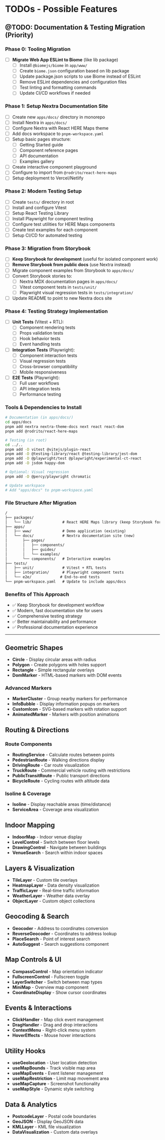 # TODOs - Possible Features

## @TODO: Documentation & Testing Migration (Priority)

### Phase 0: Tooling Migration

- [ ] **Migrate Web App ESLint to Biome** (like lib package)
  - [ ] Install `@biomejs/biome` in `app/www/`
  - [ ] Create `biome.json` configuration based on lib package
  - [ ] Update package.json scripts to use Biome instead of ESLint
  - [ ] Remove ESLint dependencies and configuration files
  - [ ] Test linting and formatting commands
  - [ ] Update CI/CD workflows if needed

### Phase 1: Setup Nextra Documentation Site

- [ ] Create new `apps/docs/` directory in monorepo
- [ ] Install Nextra in `apps/docs/`
- [ ] Configure Nextra with React HERE Maps theme
- [ ] Add docs workspace to `pnpm-workspace.yaml`
- [ ] Setup basic pages structure:
  - [ ] Getting Started guide
  - [ ] Component reference pages
  - [ ] API documentation
  - [ ] Examples gallery
- [ ] Create interactive component playground
- [ ] Configure to import from `@rodrito/react-here-maps`
- [ ] Setup deployment to Vercel/Netlify

### Phase 2: Modern Testing Setup

- [ ] Create `tests/` directory in root
- [ ] Install and configure Vitest
- [ ] Setup React Testing Library
- [ ] Install Playwright for component testing
- [ ] Configure test utilities for HERE Maps components
- [ ] Create test examples for each component
- [ ] Setup CI/CD for automated testing

### Phase 3: Migration from Storybook

- [ ] **Keep Storybook for development** (useful for isolated component work)
- [ ] **Remove Storybook from public docs** (use Nextra instead)
- [ ] Migrate component examples from Storybook to `apps/docs/`
- [ ] Convert Storybook stories to:
  - [ ] Nextra MDX documentation pages in `apps/docs/`
  - [ ] Vitest component tests in `tests/unit/`
  - [ ] Playwright visual regression tests in `tests/integration/`
- [ ] Update README to point to new Nextra docs site

### Phase 4: Testing Strategy Implementation

- [ ] **Unit Tests** (Vitest + RTL):
  - [ ] Component rendering tests
  - [ ] Props validation tests
  - [ ] Hook behavior tests
  - [ ] Event handling tests
- [ ] **Integration Tests** (Playwright):
  - [ ] Component interaction tests
  - [ ] Visual regression tests
  - [ ] Cross-browser compatibility
  - [ ] Mobile responsiveness
- [ ] **E2E Tests** (Playwright):
  - [ ] Full user workflows
  - [ ] API integration tests
  - [ ] Performance testing

### Tools & Dependencies to Install

```bash
# Documentation (in apps/docs/)
cd apps/docs
pnpm add nextra nextra-theme-docs next react react-dom
pnpm add @rodrito/react-here-maps

# Testing (in root)
cd ../..
pnpm add -D vitest @vitejs/plugin-react
pnpm add -D @testing-library/react @testing-library/jest-dom
pnpm add -D @playwright/test @playwright/experimental-ct-react
pnpm add -D jsdom happy-dom

# Optional: Visual regression
pnpm add -D @percy/playwright chromatic

# Update workspace
# Add "apps/docs" to pnpm-workspace.yaml
```

### File Structure After Migration

```txt
/
├── packages/
│   └── lib/              # React HERE Maps library (keep Storybook for dev)
├── apps/
│   ├── www/              # Demo application (existing)
│   └── docs/             # Nextra documentation site (new)
│       ├── pages/
│       │   ├── components/
│       │   ├── guides/
│       │   └── examples/
│       └── components/   # Interactive examples
├── tests/
│   ├── unit/             # Vitest + RTL tests
│   ├── integration/      # Playwright component tests
│   └── e2e/             # End-to-end tests
└── pnpm-workspace.yaml   # Update to include apps/docs
```

### Benefits of This Approach

- ✅ Keep Storybook for development workflow
- ✅ Modern, fast documentation site for users
- ✅ Comprehensive testing strategy
- ✅ Better maintainability and performance
- ✅ Professional documentation experience

---

## Geometric Shapes

- **Circle** - Display circular areas with radius
- **Polygon** - Create polygons with holes support
- **Rectangle** - Simple rectangular overlays
- **DomMarker** - HTML-based markers with DOM events

### Advanced Markers

- **MarkerCluster** - Group nearby markers for performance
- **InfoBubble** - Display information popups on markers
- **CustomIcon** - SVG-based markers with rotation support
- **AnimatedMarker** - Markers with position animations

## Routing & Directions

### Route Components

- **RoutingService** - Calculate routes between points
- **PedestrianRoute** - Walking directions display
- **DrivingRoute** - Car route visualization
- **TruckRoute** - Commercial vehicle routing with restrictions
- **PublicTransitRoute** - Public transport directions
- **BicycleRoute** - Cycling routes with altitude data

### Isoline & Coverage

- **Isoline** - Display reachable areas (time/distance)
- **ServiceArea** - Coverage area visualization

## Indoor Mapping

- **IndoorMap** - Indoor venue display
- **LevelControl** - Switch between floor levels
- **DrawingControl** - Navigate between buildings
- **VenueSearch** - Search within indoor spaces

## Layers & Visualization

- **TileLayer** - Custom tile overlays
- **HeatmapLayer** - Data density visualization
- **TrafficLayer** - Real-time traffic information
- **WeatherLayer** - Weather data overlay
- **ObjectLayer** - Custom object collections

## Geocoding & Search

- **Geocoder** - Address to coordinates conversion
- **ReverseGeocoder** - Coordinates to address lookup
- **PlaceSearch** - Point of interest search
- **AutoSuggest** - Search suggestions component

## Map Controls & UI

- **CompassControl** - Map orientation indicator
- **FullscreenControl** - Fullscreen toggle
- **LayerSwitcher** - Switch between map types
- **MiniMap** - Overview map component
- **CoordinateDisplay** - Show cursor coordinates

## Events & Interactions

- **ClickHandler** - Map click event management
- **DragHandler** - Drag and drop interactions
- **ContextMenu** - Right-click menu system
- **HoverEffects** - Mouse hover interactions

## Utility Hooks

- **useGeolocation** - User location detection
- **useMapBounds** - Track visible map area
- **useMapEvents** - Event listener management
- **useMapRestriction** - Limit map movement area
- **useMapCapture** - Screenshot functionality
- **useMapStyle** - Dynamic style switching

## Data & Analytics

- **PostcodeLayer** - Postal code boundaries
- **GeoJSON** - Display GeoJSON data
- **KMLLayer** - KML file visualization
- **DataVisualization** - Custom data overlays
